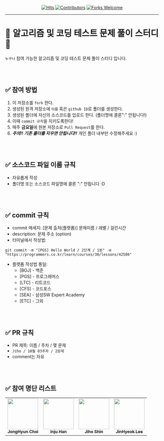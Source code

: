<div align=center>
  
[![Hits](https://hits.seeyoufarm.com/api/count/incr/badge.svg?url=https%3A%2F%2Fgithub.com%2FAlgorithmEveryWeek%2Fprogrammers&count_bg=%2379C83D&title_bg=%23555555&icon=&icon_color=%23E7E7E7&title=hits&edge_flat=false)](https://hits.seeyoufarm.com)
[![Contributors](https://img.shields.io/github/contributors/AlgorithmEveryWeek/programmers?color=green)](#)
[![Forks Welcome](https://img.shields.io/badge/Fork-welcome!!-brightgreen.svg?style=flat-square)](https://github.com/AlgorithmEveryWeek/programmers/fork)

</div>

---
# 💯 알고리즘 및 코딩 테스트 문제 풀이 스터디📝
`누구나` 참여 가능한 알고리즘 및 코딩 테스트 문제 풀이 스터디 입니다.

<br />
<br />

## ✅ 참여 방법
1. 이 저장소를 `fork` 한다.
2. 생성된 원격 저장소에 `이름` 혹은 `github ID`로 폴더를 생성한다.
3. 생성된 폴더에 자신의 소스코드를 업로드 한다. (폴더명에 콜론":" 안됩니다!)
4. 이때 `commit 규칙`을 지키도록한다!
5. 매주 **금요일**에 원본 저장소로 `Pull Request`를 한다.    
6. ***주의!! 기존 폴더를 지우면 안됩니다!!*** 개인 폴더 내부만 수정해주세요 :)

<br />
<br />

## ✅ 소스코드 파일 이름 규칙
- 자유롭게 작성 
- 폴더명 또는 소스코드 파일명에 콜론 ":" 안됩니다 :D

<br />
<br />

## ✅ commit 규칙
- commit 메세지: [문제 출처(플랫폼)] 문제이름 / 레벨 / 걸린시간 
- description: 문제 주소 (option)
- 터미널에서 작성법: 
```
git commit -m "[PGS] Hello World / 2단계 / 1분" -m "https://programmers.co.kr/learn/courses/30/lessons/42586"
```
- 플랫폼 작성법 통일: 
  * [BOJ] - 백준 
  * [PGS] - 프로그래머스
  * [LTC] - 리트코드
  * [CFS] - 코드포스
  * [SEA] - 삼성SW Expert Academy
  * [ETC] - 그외

<br />
<br />

## ✅ PR 규칙
- PR 제목: 이름 / 주차 / 몇 문제
-  ```Jiho / 10월 03주차 / 2문제 ```
-  comment는 자유

<br />
<br />

## ✅ 참여 명단 리스트
<table>
  <tr>
    <td align="center"><a href="https://github.com/TonyJHC"><img src="https://avatars.githubusercontent.com/u/72599051?v=4" width="100px;" alt=""/><br /><sub><b>JongHyun Choi</b></sub></a><br /></td>
    <td align="center"><a href="https://github.com/HanInJu"><img src="https://avatars.githubusercontent.com/u/68931359?v=4?s=100" width="100px;" alt=""/><br /><sub><b>Inju Han</b></sub></a><br /></td>
    <td align="center"><a href="https://github.com/JihoKevin"><img src="https://avatars.githubusercontent.com/u/27722059?v=4?s=100" width="100px;" alt=""/><br /><sub><b>Jiho Shin</b></sub></a><br /></td>
    <td align="center"><a href="https://github.com/jinhyeok15"><img src="https://avatars.githubusercontent.com/u/82345753?v=4?s=100" width="100px;" alt=""/><br /><sub><b>JinHyeok Lee</b></sub></a><br /></td>
  </tr>

</table>

<br />
<br />

